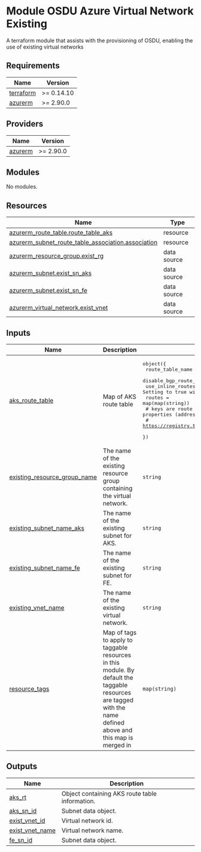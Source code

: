 # Module OSDU Azure Virtual Network Existing

A terraform module that assists with the provisioning of OSDU, enabling the use of existing virtual networks

<!-- BEGIN_TF_DOCS -->
## Requirements

| Name | Version |
|------|---------|
| <a name="requirement_terraform"></a> [terraform](#requirement\_terraform) | >= 0.14.10 |
| <a name="requirement_azurerm"></a> [azurerm](#requirement\_azurerm) | >= 2.90.0 |

## Providers

| Name | Version |
|------|---------|
| <a name="provider_azurerm"></a> [azurerm](#provider\_azurerm) | >= 2.90.0 |

## Modules

No modules.

## Resources

| Name | Type |
|------|------|
| [azurerm_route_table.route_table_aks](https://registry.terraform.io/providers/hashicorp/azurerm/latest/docs/resources/route_table) | resource |
| [azurerm_subnet_route_table_association.association](https://registry.terraform.io/providers/hashicorp/azurerm/latest/docs/resources/subnet_route_table_association) | resource |
| [azurerm_resource_group.exist_rg](https://registry.terraform.io/providers/hashicorp/azurerm/latest/docs/data-sources/resource_group) | data source |
| [azurerm_subnet.exist_sn_aks](https://registry.terraform.io/providers/hashicorp/azurerm/latest/docs/data-sources/subnet) | data source |
| [azurerm_subnet.exist_sn_fe](https://registry.terraform.io/providers/hashicorp/azurerm/latest/docs/data-sources/subnet) | data source |
| [azurerm_virtual_network.exist_vnet](https://registry.terraform.io/providers/hashicorp/azurerm/latest/docs/data-sources/virtual_network) | data source |

## Inputs

| Name | Description | Type | Default | Required |
|------|-------------|------|---------|:--------:|
| <a name="input_aks_route_table"></a> [aks\_route\_table](#input\_aks\_route\_table) | Map of AKS route table | <pre>object({<br>    route_table_name              = string<br>    disable_bgp_route_propagation = bool<br>    use_inline_routes             = bool # Setting to true will revert any external route additions.<br>    routes                        = map(map(string))<br>    # keys are route names, value map is route properties (address_prefix, next_hop_type, next_hop_in_ip_address)<br>    # https://registry.terraform.io/providers/hashicorp/azurerm/latest/docs/resources/route_table#route<br>  })</pre> | `{}` | no |
| <a name="input_existing_resource_group_name"></a> [existing\_resource\_group\_name](#input\_existing\_resource\_group\_name) | The name of the existing resource group containing the virtual network. | `string` | n/a | yes |
| <a name="input_existing_subnet_name_aks"></a> [existing\_subnet\_name\_aks](#input\_existing\_subnet\_name\_aks) | The name of the existing subnet for AKS. | `string` | n/a | yes |
| <a name="input_existing_subnet_name_fe"></a> [existing\_subnet\_name\_fe](#input\_existing\_subnet\_name\_fe) | The name of the existing subnet for FE. | `string` | n/a | yes |
| <a name="input_existing_vnet_name"></a> [existing\_vnet\_name](#input\_existing\_vnet\_name) | The name of the existing virtual network. | `string` | n/a | yes |
| <a name="input_resource_tags"></a> [resource\_tags](#input\_resource\_tags) | Map of tags to apply to taggable resources in this module. By default the taggable resources are tagged with the name defined above and this map is merged in | `map(string)` | `{}` | no |

## Outputs

| Name | Description |
|------|-------------|
| <a name="output_aks_rt"></a> [aks\_rt](#output\_aks\_rt) | Object containing AKS route table information. |
| <a name="output_aks_sn_id"></a> [aks\_sn\_id](#output\_aks\_sn\_id) | Subnet data object. |
| <a name="output_exist_vnet_id"></a> [exist\_vnet\_id](#output\_exist\_vnet\_id) | Virtual network id. |
| <a name="output_exist_vnet_name"></a> [exist\_vnet\_name](#output\_exist\_vnet\_name) | Virtual network name. |
| <a name="output_fe_sn_id"></a> [fe\_sn\_id](#output\_fe\_sn\_id) | Subnet data object. |
<!-- END_TF_DOCS -->